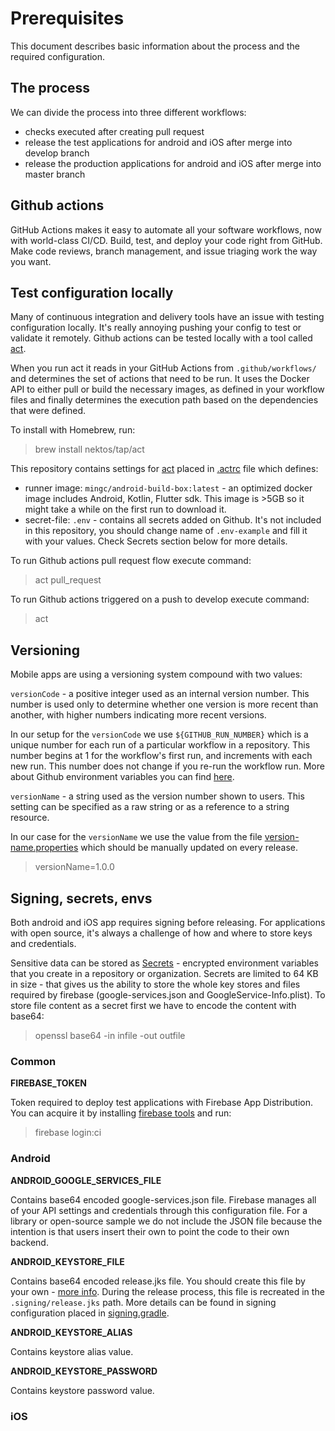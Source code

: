 # Prerequisites

This document describes basic information about the process and the required configuration.

## The process

We can divide the process into three different workflows:
- checks executed after creating pull request
- release the test applications for android and iOS after merge into develop branch
- release the production applications for android and iOS after merge into master branch

## Github actions

GitHub Actions makes it easy to automate all your software workflows,
now with world-class CI/CD. Build, test, and deploy your code right
from GitHub. Make code reviews, branch management, and issue triaging
work the way you want.

## Test configuration locally

Many of continuous integration and delivery tools have an issue with testing configuration locally.
It's really annoying pushing your config to test or validate it remotely.
Github actions can be tested locally with a tool called [act](https://github.com/nektos/act).  

When you run act it reads in your GitHub Actions from `.github/workflows/` and determines the set of actions that need to be run.
It uses the Docker API to either pull or build the necessary images,
as defined in your workflow files and finally determines the execution path based on the dependencies that were defined.

To install with Homebrew, run:

>brew install nektos/tap/act

This repository contains settings for [act](https://github.com/nektos/act) placed in [.actrc](/.actrc) file which defines:

- runner image: `mingc/android-build-box:latest` - an optimized docker image includes Android, Kotlin, Flutter sdk. This image is >5GB so it might take a while on the first run to download it.
- secret-file: `.env` - contains all secrets added on Github.
It's not included in this repository, you should change name of `.env-example` and fill it with your values.
Check Secrets section below for more details.

To run Github actions pull request flow execute command:
> act pull_request

To run Github actions triggered on a push to develop execute command:
> act

## Versioning

Mobile apps are using a versioning system compound with two values:

`versionCode` - a positive integer used as an internal version number.
This number is used only to determine whether one version is more recent than another,
with higher numbers indicating more recent versions.

In our setup for the `versionCode` we use `${GITHUB_RUN_NUMBER}` which is a unique number for each run of a particular workflow in a repository.
This number begins at 1 for the workflow's first run, and increments with each new run. This number does not change if you re-run the workflow run.
More about Github environment variables you can find [here](https://help.github.com/en/actions/configuring-and-managing-workflows/using-environment-variables).

`versionName` - a string used as the version number shown to users. This setting can be specified as a raw string or as a reference to a string resource.

In our case for the `versionName` we use the value from the file [version-name.properties](/version-name.properties) which should be manually updated on every release.
>versionName=1.0.0

## Signing, secrets, envs

Both android and iOS app requires signing before releasing.
For applications with open source, it's always a challenge of how and where to store keys and credentials.

Sensitive data can be stored as [Secrets](https://help.github.com/en/actions/configuring-and-managing-workflows/creating-and-storing-encrypted-secrets) - encrypted environment variables that you create in a repository or organization.
Secrets are limited to 64 KB in size - that gives us the ability to store the whole key stores and files required by firebase (google-services.json and GoogleService-Info.plist).
To store file content as a secret first we have to encode the content with base64:

> openssl base64 -in infile -out outfile

### Common

**FIREBASE_TOKEN**

Token required to deploy test applications with Firebase App Distribution.
You can acquire it by installing [firebase tools](https://firebase.google.com/docs/cli) and run:
>firebase login:ci

### Android

**ANDROID_GOOGLE_SERVICES_FILE**

Contains base64 encoded google-services.json file.
Firebase manages all of your API settings and credentials through this configuration file.
For a library or open-source sample we do not include the JSON file
because the intention is that users insert their own to point the code to their own backend.

**ANDROID_KEYSTORE_FILE**

Contains base64 encoded release.jks file.
You should create this file by your own - [more info](https://developer.android.com/studio/publish/app-signing#generate-key).
During the release process, this file is recreated in the `.signing/release.jks` path.
More details can be found in signing configuration placed in [signing.gradle](/android/signing.gradle).

**ANDROID_KEYSTORE_ALIAS**

Contains keystore alias value.

**ANDROID_KEYSTORE_PASSWORD**

Contains keystore password value.

### iOS

